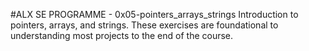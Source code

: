#ALX SE PROGRAMME - 0x05-pointers_arrays_strings Introduction to pointers, arrays, and strings. These exercises are foundational to understanding most projects to the end of the course.
